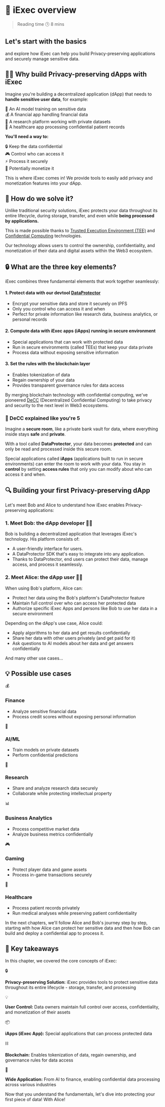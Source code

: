 # 🧐 iExec overview

> Reading time 🕒 8 mins

<div class="hero">
  <div class="hero-content">
    <h2>Let's start with the basics</h2>
    <p>and explore how iExec can help you build Privacy-preserving applications and securely manage sensitive data.</p>
  </div>

</div>

## 👨‍💻 Why build Privacy-preserving dApps with iExec

<p>Imagine you're building a decentralized application (dApp) that needs to <strong> handle sensitive user data</strong>, for example:</p>
<div class="use-case-card">
  <div class="examples-list">
    <div class="example-item">
      <span class="example-icon">🤖</span>
      <span>An AI model training on sensitive data</span>
    </div>
    <div class="example-item">
      <span class="example-icon">💰</span>
      <span>A financial app handling financial data</span>
    </div>
    <div class="example-item">
      <span class="example-icon">🔬</span>
      <span>A research platform working with private datasets</span>
    </div>
    <div class="example-item">
      <span class="example-icon">🏥</span>
      <span>A healthcare app processing confidential patient records</span>
    </div>
  </div>

  <div class="requirements-list">
    <p><strong>You'll need a way to:</strong></p>
    <div class="requirement-item">
      <span class="req-icon">🔒</span>
      <span>Keep the data confidential</span>
    </div>
    <div class="requirement-item">
      <span class="req-icon">🎮</span>
      <span>Control who can access it</span>
    </div>
    <div class="requirement-item">
      <span class="req-icon">⚡</span>
      <span>Process it securely</span>
    </div>
    <div class="requirement-item">
      <span class="req-icon">💎</span>
      <span>Potentially monetize it</span>
    </div>
  </div>
</div>

<div class="solution-note purple">
  <p>This is where <span class="highlight">iExec</span> comes in! We provide tools to easily add <span class="highlight">privacy</span> and <span class="highlight">monetization</span> features into your dApp.</p>
</div>

## 👷 How do we solve it?

Unlike traditional security solutions, iExec protects your data throughout its
entire lifecycle, during storage, transfer, and even while **being processed by
applications.**

This is made possible thanks to
<span class="highlight"><a target="_blank" href="https://protocol.docs.iex.ec/for-developers/confidential-computing/intel-sgx-technology">Trusted
Execution Environment (TEE)</a></span> and
<span class="highlight"><a target="_blank" href="https://www.iex.ec/academy/iexec-decentralized-confidential-computing">Confidential
Computing</a></span> technologies.

<div class="solution-note purple">
  <p>Our technology allows users to control the <span class="highlight">ownership</span>,
  <span class="highlight">confidentiality</span>, and <span class="highlight">monetization</span> of their data and digital assets within the <span class="highlight">Web3</span> ecosystem.</p>
</div>

## 🔒 What are the three key elements?

iExec combines three fundamental elements that work together seamlessly:

#### 1. Protect data with our devtool [DataProtector](https://tools.docs.iex.ec/tools/dataProtector/getting-started)

- Encrypt your sensitive data and store it securely on IPFS
- Only you control who can access it and when
- Perfect for private information like research data, business analytics, or
  personal records

#### 2. Compute data with iExec apps (iApps) running in secure environment

- Special applications that can work with protected data
- Run in secure environments (called TEEs) that keep your data private
- Process data without exposing sensitive information

#### 3. Set the rules with the blockchain layer

- Enables tokenization of data
- Regain ownership of your data
- Provides transparent governance rules for data access

<div class="solution-note purple">
  <p>By merging <span class="highlight">blockchain technology</span> with <span class="highlight">confidential computing</span>, we've pioneered <span class="highlight"><a target="_blank" href="https://www.iex.ec/academy/iexec-decentralized-confidential-computing">DeCC</a></span> (Decentralized Confidential Computing) to take <span class="highlight">privacy</span> and <span class="highlight">security</span> to the next level in <span class="highlight">Web3</span> ecosystems.</p>
</div>

### 🧸 DeCC explained like you're 5

Imagine a **secure room**, like a private bank vault for data, where everything
inside stays **safe** and **private**.

With a tool called **DataProtector**, your data becomes **protected** and can
only be read and processed inside this secure room.

Special applications called **iApps** (applications built to run in secure
environments) can enter the room to work with your data. You stay in **control**
by setting **access rules** that only you can modify about who can access it and
when.

## 🔍 Building your first Privacy-preserving dApp

Let's meet Bob and Alice to understand how iExec enables Privacy-preserving
applications:

### 1. Meet Bob: the dApp developer 👨‍💻

Bob is building a decentralized application that leverages iExec's technology.
His platform consists of:

- A user-friendly interface for users.
- A DataProtector SDK that's easy to integrate into any application.
- Thanks to DataProtector, end users can protect their data, manage access, and
  process it seamlessly.

### 2. Meet Alice: the dApp user 👩‍💼

When using Bob's platform, Alice can:

- Protect her data using the Bob's platform's DataProtector feature
- Maintain full control over who can access her protected data
- Authorize specific iExec Apps and persons like Bob to use her data in a secure
  environment

Depending on the dApp's use case, Alice could:

- Apply algorithms to her data and get results confidentially
- Share her data with other users privately (and get paid for it)
- Ask questions to AI models about her data and get answers confidentially

And many other use cases...

## 💡 Possible use cases

<div class="features-grid">
  <div class="feature-card">
    <div class="feature-header">
      <span class="feature-icon">💰</span>
      <h3>Finance</h3>
    </div>
    <ul>
      <li>Analyze sensitive financial data</li>
      <li>Process credit scores without exposing personal information</li>
    </ul>
  </div>

  <div class="feature-card">
    <div class="feature-header">
      <span class="feature-icon">🤖</span>
      <h3>AI/ML</h3>
    </div>
    <ul>
      <li>Train models on private datasets</li>
      <li>Perform confidential predictions</li>
    </ul>
  </div>

  <div class="feature-card">
    <div class="feature-header">
      <span class="feature-icon">🔬</span>
      <h3>Research</h3>
    </div>
    <ul>
      <li>Share and analyze research data securely</li>
      <li>Collaborate while protecting intellectual property</li>
    </ul>
  </div>

  <div class="feature-card">
    <div class="feature-header">
      <span class="feature-icon">📊</span>
      <h3>Business Analytics</h3>
    </div>
    <ul>
      <li>Process competitive market data</li>
      <li>Analyze business metrics confidentially</li>
    </ul>
  </div>

  <div class="feature-card">
    <div class="feature-header">
      <span class="feature-icon">🎮</span>
      <h3>Gaming</h3>
    </div>
    <ul>
      <li>Protect player data and game assets</li>
      <li>Process in-game transactions securely</li>
    </ul>
  </div>
  <div class="feature-card">
    <div class="feature-header">
      <span class="feature-icon">🏥</span>
      <h3>Healthcare</h3>
    </div>
    <ul>
      <li>Process patient records privately</li>
      <li>Run medical analyses while preserving patient confidentiality</li>
    </ul>
  </div>
</div>

<div class="solution-note purple">
  <p>In the next chapters, we'll follow Alice and Bob's journey step by step, starting with how Alice can <span class="highlight">protect her sensitive data</span> and then how Bob can <span class="highlight">build and deploy a confidential app</span> to process it.</p>
</div>

## 🎯 Key takeaways

<div class="takeaways-list">
<p>In this chapter, we covered the core concepts of iExec:</p>
  <div class="takeaway-item">
    <span>🔒</span>
    <p><strong>Privacy-preserving Solution:</strong> iExec provides tools to protect sensitive data throughout its entire lifecycle - storage, transfer, and processing</p>
  </div>
   <div class="takeaway-item">
    <span>💡</span>
    <p><strong>User Control:</strong> Data owners maintain full control over access, confidentiality, and monetization of their assets</p>
  </div>
  <div class="takeaway-item">
    <span>📦</span>
    <p><strong>iApps (iExec App):</strong> Special applications that can process protected data</p>
  </div>
  <div class="takeaway-item">
    <span>⛓️</span>
    <p><strong>Blockchain:</strong> Enables tokenization of data, regain ownership, and governance rules for data access</p>
  </div>
  <div class="takeaway-item">
    <span>🔌</span>
    <p><strong>Wide Application:</strong> From AI to finance, enabling confidential data processing across various industries</p>
  </div>
 
</div>

<div class="solution-note green">
  <p>Now that you understand the fundamentals, let's dive into protecting your first piece of data! With Alice!</p>
</div>
